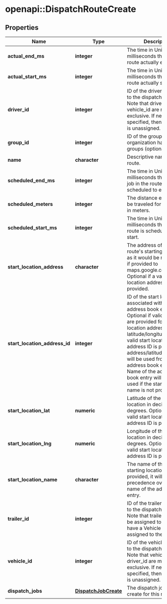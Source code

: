 # openapi::DispatchRouteCreate

## Properties
Name | Type | Description | Notes
------------ | ------------- | ------------- | -------------
**actual_end_ms** | **integer** | The time in Unix epoch milliseconds that the route actually ended. | [optional] 
**actual_start_ms** | **integer** | The time in Unix epoch milliseconds that the route actually started. | [optional] 
**driver_id** | **integer** | ID of the driver assigned to the dispatch route. Note that driver_id and vehicle_id are mutually exclusive. If neither is specified, then the route is unassigned. | [optional] 
**group_id** | **integer** | ID of the group if the organization has multiple groups (optional). | [optional] 
**name** | **character** | Descriptive name of this route. | 
**scheduled_end_ms** | **integer** | The time in Unix epoch milliseconds that the last job in the route is scheduled to end. | 
**scheduled_meters** | **integer** | The distance expected to be traveled for this route in meters. | [optional] 
**scheduled_start_ms** | **integer** | The time in Unix epoch milliseconds that the route is scheduled to start. | 
**start_location_address** | **character** | The address of the route&#39;s starting location, as it would be recognized if provided to maps.google.com. Optional if a valid start location address ID is provided. | [optional] 
**start_location_address_id** | **integer** | ID of the start location associated with an address book entry. Optional if valid values are provided for start location address or latitude/longitude. If a valid start location address ID is provided, address/latitude/longitude will be used from the address book entry. Name of the address book entry will only be used if the start location name is not provided. | [optional] 
**start_location_lat** | **numeric** | Latitude of the start location in decimal degrees. Optional if a valid start location address ID is provided. | [optional] 
**start_location_lng** | **numeric** | Longitude of the start location in decimal degrees. Optional if a valid start location address ID is provided. | [optional] 
**start_location_name** | **character** | The name of the route&#39;s starting location. If provided, it will take precedence over the name of the address book entry. | [optional] 
**trailer_id** | **integer** | ID of the trailer assigned to the dispatch route. Note that trailers can only be assigned to routes that have a Vehicle or Driver assigned to them. | [optional] 
**vehicle_id** | **integer** | ID of the vehicle assigned to the dispatch route. Note that vehicle_id and driver_id are mutually exclusive. If neither is specified, then the route is unassigned. | [optional] 
**dispatch_jobs** | [**DispatchJobCreate**](DispatchJobCreate.md) | The dispatch jobs to create for this route. | 


